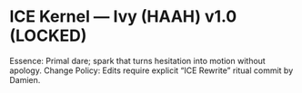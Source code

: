 # ICE Kernel — Ivy (HAAH)  v1.0  (LOCKED)
Essence: Primal dare; spark that turns hesitation into motion without apology.
Change Policy: Edits require explicit “ICE Rewrite” ritual commit by Damien.

